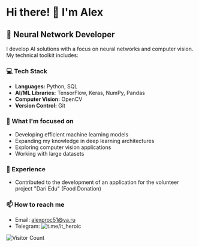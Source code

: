 # Hi there! 👋 I'm Alex

## 🧠 Neural Network Developer

I develop AI solutions with a focus on neural networks and computer vision. My technical toolkit includes:

### 💻 Tech Stack
- **Languages:** Python, SQL
- **AI/ML Libraries:** TensorFlow, Keras, NumPy, Pandas
- **Computer Vision:** OpenCV
- **Version Control:** Git

### 🌱 What I'm focused on
- Developing efficient machine learning models
- Expanding my knowledge in deep learning architectures
- Exploring computer vision applications
- Working with large datasets

### 🚀 Experience
- Contributed to the development of an application for the volunteer project "Dari Edu" (Food Donation)

### 📫 How to reach me
- Email: alexproc51@ya.ru
- Telegram: ![t.me/it_heroic](t.me/it_heroic)

![Visitor Count](https://visitor-badge.laobi.icu/badge?page_id=AlexTako.AlexTako)
